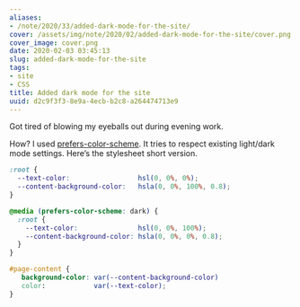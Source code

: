 ```yaml
---
aliases:
- /note/2020/33/added-dark-mode-for-the-site/
cover: /assets/img/note/2020/02/added-dark-mode-for-the-site/cover.png
cover_image: cover.png
date: 2020-02-03 03:45:13
slug: added-dark-mode-for-the-site
tags:
- site
- CSS
title: Added dark mode for the site
uuid: d2c9f3f3-8e9a-4ecb-b2c8-a264474713e9
---
```


Got tired of blowing my eyeballs out during evening work.

How? I used
[prefers-color-scheme](https://developer.mozilla.org/en-US/search?q=prefers-color-scheme).
It tries to respect existing light/dark mode settings. Here’s the
stylesheet short version.

``` scss
:root {
  --text-color:                 hsl(0, 0%, 0%);
  --content-background-color:   hsla(0, 0%, 100%, 0.8);
}

@media (prefers-color-scheme: dark) {
  :root {
    --text-color:               hsl(0, 0%, 100%);
    --content-background-color: hsla(0, 0%, 0%, 0.8);
  }
}

#page-content {
   background-color: var(--content-background-color)
   color:            var(--text-color);
}
```